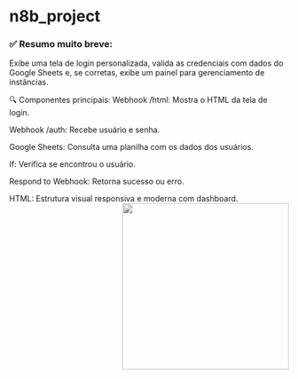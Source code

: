# n8b_project
### ✅ Resumo muito breve:
Exibe uma tela de login personalizada, valida as credenciais com dados do Google Sheets e, se corretas, exibe um painel para gerenciamento de instâncias.

🔍 Componentes principais:
Webhook /html: Mostra o HTML da tela de login.

Webhook /auth: Recebe usuário e senha.

Google Sheets: Consulta uma planilha com os dados dos usuários.

If: Verifica se encontrou o usuário.

Respond to Webhook: Retorna sucesso ou erro.

HTML: Estrutura visual responsiva e moderna com dashboard.
<img align="right" height="300" src="https://i.postimg.cc/LsvZ1nwW/Altentifica-o.png"/>
